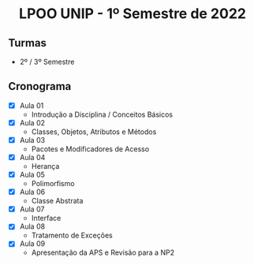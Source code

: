 <h1 align="center">
    LPOO UNIP - 1º Semestre de 2022
</h1>


## Turmas
- 2º / 3º Semestre

## Cronograma

- [x]  Aula 01
    - Introdução a Disciplina / Conceitos Básicos
- [x]  Aula 02
    - Classes, Objetos, Atributos e Métodos
- [x]  Aula 03
    - Pacotes e Modificadores de Acesso
- [x]  Aula 04
    - Herança
- [x]  Aula 05 
    - Polimorfismo
- [x]  Aula 06
    - Classe Abstrata
- [x] Aula 07
    - Interface
- [x]  Aula 08
    - Tratamento de Exceções
- [x]  Aula 09
    - Apresentação da APS e Revisão para a NP2
